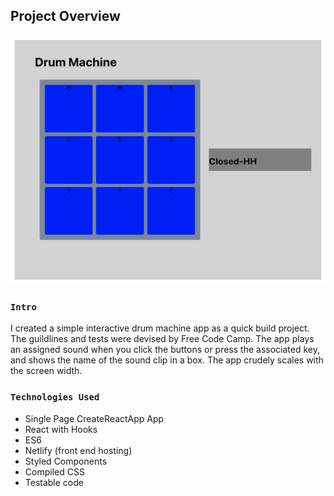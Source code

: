 ## Project Overview

![Image of drum machine app](/public/screenshot.png)

### `Intro`

I created a simple interactive drum machine app as a quick build project. The guildlines and tests were devised by Free Code Camp. The app plays an assigned sound when you click the buttons or press the associated key, and shows the name of the sound clip in a box. The app crudely scales with the screen width.

### `Technologies Used`

- Single Page CreateReactApp App
- React with Hooks
- ES6
- Netlify (front end hosting)
- Styled Components
- Compiled CSS
- Testable code
